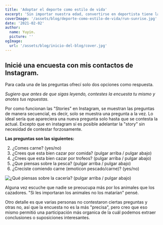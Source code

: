 ```yaml
---
title: 'Adoptar el deporte como estilo de vida'
excerpt: 'Sin importar nuestra edad, convertirse en deportista tiene la capacidad de transformar nuestras vidas para bien y lo mejor es que esta al alcance de todos.'
coverImage: '/assets/blog/deporte-como-estilo-de-vida/run-sunrise.jpg'
date: '2021-02-02'
author:
  name: Yuyin.
  picture: ''
ogImage:
  url: '/assets/blog/inicio-del-blog/cover.jpg'
---
```



## Inicié una encuesta con mis contactos de Instagram.
Para cada una de las preguntas ofrecí solo dos opciones como respuesta.

_Sugiero que antes de que sigas leyendo, contestes la encuesta tu mismo y anotes tus repuestas._

Por como funcionan las "Stories" en Instagram, se muestran las preguntas de manera secuencial, es decir, solo se muestra una pregunta a la vez. Lo ideal sería que apareciera una nueva pregunta solo hasta que se contesta la actual. Excepto que en instagram sí es posible adelantar la "story" sin necesidad de contestar forzosamente. 

**Las preguntas son las siguientes:**
 
2. ¿Comes carne? (yes/no)
3. ¿Crees que esta bien cazar por comida? (pulgar arriba / pulgar abajo)
4. ¿Crees que esta bien cazar por trofeos? (pulgar arriba / pulgar abajo)
5. ¿Que piensas sobre la pesca? (pulgar arriba / pulgar abajo)
6. ¿Creciste comiendo carne (emoticon pescado/carne)? (yes/no)


![¿Qué piensas sobre la cacería? (pulgar arriba / pulgar abajo)](/assets/blog/inicio-del-blog/q1.jpg "Title")






Alguna vez escuche que nadie se preoucupa más por los animales que los cazadores. "Si les importaran los animales no los matarían" pensé.


Otro detalle es que varias personas no contestaron ciertas preguntas y otras no, así que la encuesta no es la más "precisa", pero creo que eso mismo permitió una participación más organica de la cuál podemos extraer conclusiones o suposiciones interesantes.
